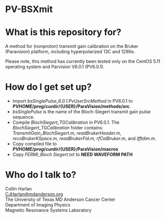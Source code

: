 # PV-BSXmit

# What is this repository for?
A method for (nonproton) transmit gain calibration on the Bruker (Paravision) platform, including hyperpolarized 13C and 129Xe. 

Please note, this method has currently been tested only on the CentOS 5.11 operating system and Parvision V6.0.1 (PV6.0.1).

# How do I get set up?
* Import *bsSinglePulse_6.0.1.PvUserSrcMethod* in PV6.0.1 to **${PVHOME}/prog/curdir/${USER}/ParaVision/methods/src**.
* *bsSinglePulse* is the name of the Bloch-Siegert transmit gain pulse sequence.
* Compile *BlochSiegert_TGCalibration* in PV6.0.1. The *BlochSiegert_TGCalibration* folder contains: *TransmitGain_BlochSiegert.m*, *readBrukerHeader.m*, *recoBrukerKSpace.m*, *readBrukerFid.m*, *rfCalBruker.m*, and *ifftdim.m*.
* Copy compiled file to **${PVHOME}/prog/curdir/${USER}/ParaVision/macros**
* Copy *FERMI_Bloch Siegert.txt* to **NEED WAVEFORM PATH**

# Who do I talk to?
Collin Harlan\
CJHarlan@mdanderson.org\
The University of Texas MD Anderson Cancer Center\
Department of Imaging Physics\
Magnetic Resonance Systems Laboratory
